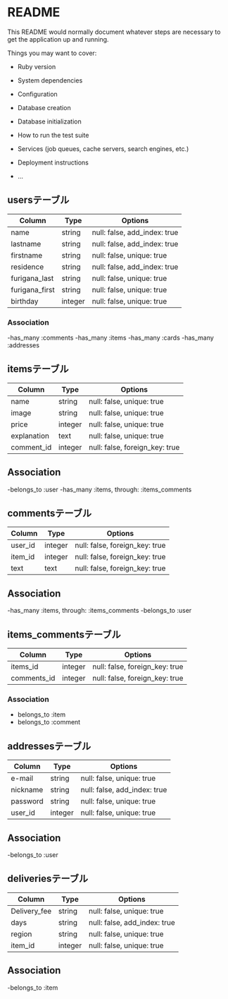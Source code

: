# README

This README would normally document whatever steps are necessary to get the
application up and running.

Things you may want to cover:

* Ruby version

* System dependencies

* Configuration

* Database creation

* Database initialization

* How to run the test suite

* Services (job queues, cache servers, search engines, etc.)

* Deployment instructions

* ...



## usersテーブル
|Column|Type|Options|
|------|----|-------|
|name|string|null: false, add_index: true|
|lastname|string|null: false, add_index: true|
|firstname|string|null: false, unique: true|
|residence|string|null: false, add_index: true|
|furigana_last|string|null: false, unique: true|
|furigana_first|string|null: false, unique: true|
|birthday|integer|null: false, unique: true|

### Association
-has_many :comments
-has_many :items
-has_many :cards
-has_many :addresses


## itemsテーブル
|Column|Type|Options|
|------|----|-------|
|name|string|null: false, unique: true|
|image|string|null: false, unique: true|
|price|integer|null: false, unique: true|
|explanation|text|null: false, unique: true|
|comment_id|integer|null: false, foreign_key: true|


## Association
-belongs_to :user
-has_many :items, through: :items_comments


## commentsテーブル
|Column|Type|Options|
|------|----|-------|
|user_id|integer|null: false, foreign_key: true|
|item_id|integer|null: false, foreign_key: true|
|text|text|null: false, foreign_key: true|

## Association
-has_many :items, through: :items_comments
-belongs_to :user

## items_commentsテーブル

|Column|Type|Options|
|------|----|-------|
|items_id|integer|null: false, foreign_key: true|
|comments_id|integer|null: false, foreign_key: true|

### Association
- belongs_to :item
- belongs_to :comment


## addressesテーブル
|Column|Type|Options|
|------|----|-------|
|e-mail|string|null: false, unique: true|
|nickname|string|null: false, add_index: true|
|password|string|null: false, unique: true|
|user_id|integer|null: false, unique: true|

## Association
-belongs_to :user

## deliveriesテーブル
|Column|Type|Options|
|------|----|-------|
|Delivery_fee|string|null: false, unique: true|
|days|string|null: false, add_index: true|
|region|string|null: false, unique: true|
|item_id|integer|null: false, unique: true|

## Association
-belongs_to :item